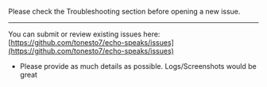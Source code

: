 Please check the Troubleshooting section before opening a new issue.

---
You can submit or review existing issues here: [https://github.com/tonesto7/echo-speaks/issues](https://github.com/tonesto7/echo-speaks/issues)
* Please provide as much details as possible.
  Logs/Screenshots would be great


